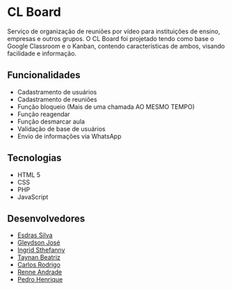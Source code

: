 # CL Board
Serviço de organização de reuniões por vídeo para instituições de ensino, empresas e outros grupos. O CL Board foi projetado tendo como base o Google Classroom e o Kanban, contendo características de ambos, visando facilidade e informação.



## Funcionalidades

* Cadastramento de usuários
* Cadastramento de reuniões
* Função bloqueio (Mais de uma chamada AO MESMO TEMPO)
* Função reagendar
* Função desmarcar aula
* Validação de base de usuários
* Envio de informações via WhatsApp



## Tecnologias

* HTML 5
* CSS
* PHP
* JavaScript



## Desenvolvedores

* [Esdras Silva](https://github.com/EsdrasPedro)
* [Gleydson José](https://github.com/Gjss333)
* [Ingrid Sthefanny](https://github.com/Ingrid-st)
* [Taynan Beatriz](https://github.com/Taynan-Beatriz)
* [Carlos Rodrigo]()
* [Renne Andrade](https://github.com/RenneAndrade300)
* [Pedro Henrique](https://github.com/Pedro-HenriqueWO)
